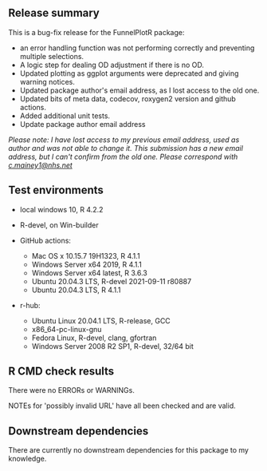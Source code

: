## Release summary
This is a bug-fix release for the FunnelPlotR package:
* an error handling function was not performing correctly and preventing multiple selections.
* A logic step for dealing OD adjustment if there is no OD.
* Updated plotting as ggplot arguments were deprecated and giving warning notices.
* Updated package author's email address, as I lost access to the old one.
* Updated bits of meta data, codecov, roxygen2 version and github actions.
* Added additional unit tests.
* Update package author email address

*Please note: I have lost access to my previous email address, used as author and was not
able to change it.  This submission has a new email address, but I can't confirm from the old
one.  Please correspond with c.mainey1@nhs.net*

## Test environments
* local windows 10, R 4.2.2

* R-devel, on Win-builder

* GitHub actions:
  * Mac OS x 10.15.7 19H1323, R 4.1.1
  * Windows Server x64 2019, R 4.1.1
  * Windows Server x64 latest, R 3.6.3
  * Ubuntu 20.04.3 LTS, R-devel 2021-09-11 r80887
  * Ubuntu 20.04.3 LTS, R 4.1.1

* r-hub:
  * Ubuntu Linux 20.04.1 LTS, R-release, GCC
  * x86_64-pc-linux-gnu
  * Fedora Linux, R-devel, clang, gfortran
  * Windows Server 2008 R2 SP1, R-devel, 32/64 bit

## R CMD check results
There were no ERRORs or WARNINGs.

NOTEs for 'possibly invalid URL' have all been checked and are valid.


## Downstream dependencies
There are currently no downstream dependencies for this package to my knowledge.
